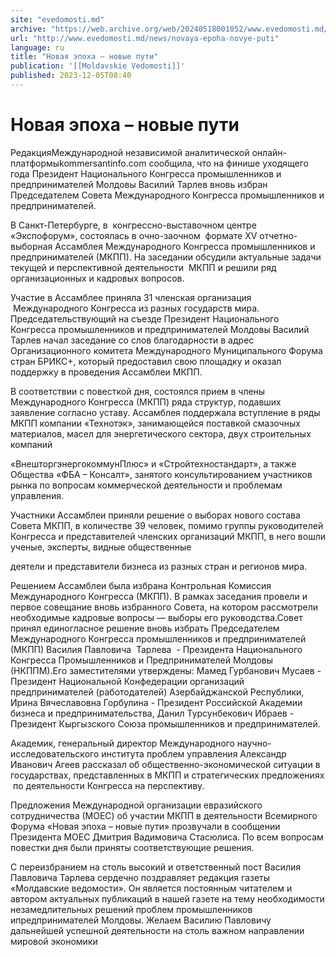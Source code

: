 ```yaml
---
site: "evedomosti.md"
archive: "https://web.archive.org/web/20240518001052/www.evedomosti.md/news/novaya-epoha-novye-puti"
url: "http://www.evedomosti.md/news/novaya-epoha-novye-puti"
language: ru
title: "Новая эпоха – новые пути"
publication: '[[Moldavskie Vedomosti]]'
published: 2023-12-05T08:40
---
```


# Новая эпоха – новые пути

РедакцияМеждународной независимой аналитической онлайн-платформыkommersantinfo.com сообщила, что на финише уходящего года Президент Национального Конгресса промышленников и предпринимателей Молдовы Василий Тарлев вновь избран Председателем Совета Международного Конгресса промышленников и предпринимателей.

В Санкт-Петербурге, в  конгрессно-выставочном центре «Экспофорум», состоялась в очно-заочном  формате XV отчетно-выборная Ассамблея Международного Конгресса промышленников и предпринимателей (МКПП). На заседании обсудили актуальные задачи текущей и перспективной деятельности  МКПП и решили ряд организационных и кадровых вопросов.

Участие в Ассамблее приняла 31 членская организация  Международного Конгресса из разных государств мира. Председательствующий на съезде Президент Национального Конгресса промышленников и предпринимателей Молдовы Василий Тарлев начал заседание со слов благодарности в адрес Организационного комитета Международного Муниципального Форума стран БРИКС+, который предоставил свою площадку и оказал поддержку в проведения Ассамблеи МКПП.

В соответствии с повесткой дня, состоялся прием в члены Международного Конгресса (МКПП) ряда структур, подавших заявление согласно уставу. Ассамблея поддержала вступление в ряды МКПП компании «Технотэк», занимающейся поставкой смазочных материалов, масел для энергетического сектора, двух строительных компаний

«ВнешторгэнергокоммунПлюс» и «Стройтехностандарт», а также Общества «ФБА – Консалт», занятого консультированием участников рынка по вопросам коммерческой деятельности и проблемам управления.

Участники Ассамблеи приняли решение о выборах нового состава Совета МКПП, в количестве 39 человек, помимо группы руководителей Конгресса и представителей членских организаций МКПП, в него вошли ученые, эксперты, видные общественные

деятели и представители бизнеса из разных стран и регионов мира.

Решением Ассамблеи была избрана Контрольная Комиссия Международного Конгресса (МКПП). В рамках заседания провели и первое совещание вновь избранного Совета, на котором рассмотрели необходимые кадровые вопросы — выборы его руководства.Совет принял единогласное решение вновь избрать Председателем Международного Конгресса промышленников и предпринимателей (МКПП) Василия Павловича  Тарлева  - Президента Национального Конгресса Промышленников и Предпринимателей Молдовы (НКППМ).Его заместителями утверждены: Мамед Гурбанович Мусаев - Президент Национальной Конфедерации организаций предпринимателей (работодателей) Азербайджанской Республики, Ирина Вячеславовна Горбулина - Президент Российской Академии бизнеса и предпринимательства, Данил Турсунбекович Ибраев - Президент Кыргызского Союза промышленников и предпринимателей.

Академик, генеральный директор Международного научно-исследовательского института проблем управления Александр Иванович Агеев рассказал об общественно-экономической ситуации в государствах, представленных в МКПП и стратегических предложениях  по деятельности Конгресса на перспективу.

Предложения Международной организации евразийского сотрудничества (МОЕС) об участии МКПП в деятельности Всемирного Форума «Новая эпоха – новые пути» прозвучали в сообщении Президента МОЕС Дмитрия Вадимовича Стасюлиса. По всем вопросам повестки дня были приняты соответствующие решения.

С переизбранием на столь высокий и ответственный пост Василия Павловича Тарлева сердечно поздравляет редакция газеты «Молдавские ведомости». Он является постоянным читателем и автором актуальных публикаций в нашей газете на тему необходимости незамедлительных решений проблем промышленников ипредпринимателей Молдовы. Желаем Василию Павловичу дальнейшей успешной деятельности на столь важном направлении мировой экономики